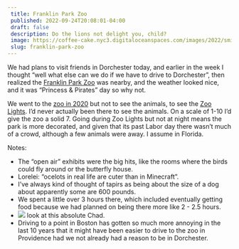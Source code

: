 ```yaml
---
 title: Franklin Park Zoo
 published: 2022-09-24T20:08:01-04:00
 draft: false
 description: Do the lions not delight you, child?
 image: https://coffee-cake.nyc3.digitaloceanspaces.com/images/2022/smile-try.jpeg
 slug: franklin-park-zoo
---
```

We had plans to visit friends in Dorchester today, and earlier in the week I thought “well what else can we do if we have to drive to Dorchester”, then realized the [Franklin Park Zoo](https://www.zoonewengland.org/franklin-park-zoo) was nearby, and the weather looked nice, and it was “Princess & Pirates” day so why not.

We went to the [zoo in 2020](/blog-posts/2021/03/one-year?searchterm=zoo) but not to see the animals, to see the [Zoo Lights](https://www.zoonewengland.org/engage/boston-lights). I’d never actually been there to see the animals. On a scale of 1-10 I’d give the zoo a solid 7. Going during Zoo Lights but not at night means the park is more decorated, and given that its past Labor day there wasn’t much of a crowd, although a few animals were away. I assume in Florida.

Notes:
- The “open air” exhibits were the big hits, like the rooms where the birds could fly around or the butterfly house.
- Lorelei: “ocelots in real life are cuter than in Minecraft”.
- I’ve always kind of thought of tapirs as being about the size of a dog about apparently some are 600 pounds.
- We spent a little over 3 hours there, which included eventually getting food because we had planned on being there more like 2 - 2.5 hours.
- ![](https://coffee-cake.nyc3.digitaloceanspaces.com/images/2022/chad.jpeg) look at this absolute Chad. 
- Driving to a point in Boston has gotten so much more annoying in the last 10 years that it might have been easier to drive to the zoo in Providence had we not already had a reason to be in Dorchester.